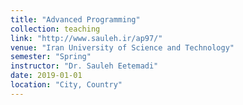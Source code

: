 ```yaml
---
title: "Advanced Programming"
collection: teaching
link: "http://www.sauleh.ir/ap97/" 
venue: "Iran University of Science and Technology"
semester: "Spring"
instructor: "Dr. Sauleh Eetemadi"
date: 2019-01-01
location: "City, Country"
---
```

